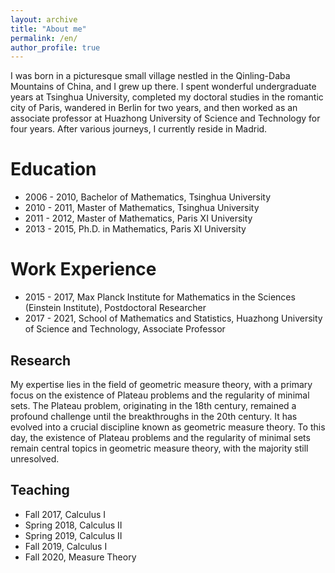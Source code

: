 ```yaml
---
layout: archive
title: "About me"
permalink: /en/
author_profile: true
---
```


I was born in a picturesque small village nestled in the Qinling-Daba Mountains of China, and I grew up there. I spent wonderful undergraduate years at Tsinghua University, completed my doctoral studies in the romantic city of Paris, wandered in Berlin for two years, and then worked as an associate professor at Huazhong University of Science and Technology for four years. After various journeys, I currently reside in Madrid.

Education
======
- 2006 - 2010, Bachelor of Mathematics, Tsinghua University
- 2010 - 2011, Master of Mathematics, Tsinghua University
- 2011 - 2012, Master of Mathematics, Paris XI University
- 2013 - 2015, Ph.D. in Mathematics, Paris XI University

Work Experience
======
- 2015 - 2017, Max Planck Institute for Mathematics in the Sciences (Einstein Institute), Postdoctoral Researcher
- 2017 - 2021, School of Mathematics and Statistics, Huazhong University of Science and Technology, Associate Professor

Research
------
My expertise lies in the field of geometric measure theory, with a primary focus on the existence of Plateau problems and the regularity of minimal sets. The Plateau problem, originating in the 18th century, remained a profound challenge until the breakthroughs in the 20th century. It has evolved into a crucial discipline known as geometric measure theory. To this day, the existence of Plateau problems and the regularity of minimal sets remain central topics in geometric measure theory, with the majority still unresolved.

Teaching
------
- Fall 2017, Calculus I
- Spring 2018, Calculus II
- Spring 2019, Calculus II
- Fall 2019, Calculus I
- Fall 2020, Measure Theory
